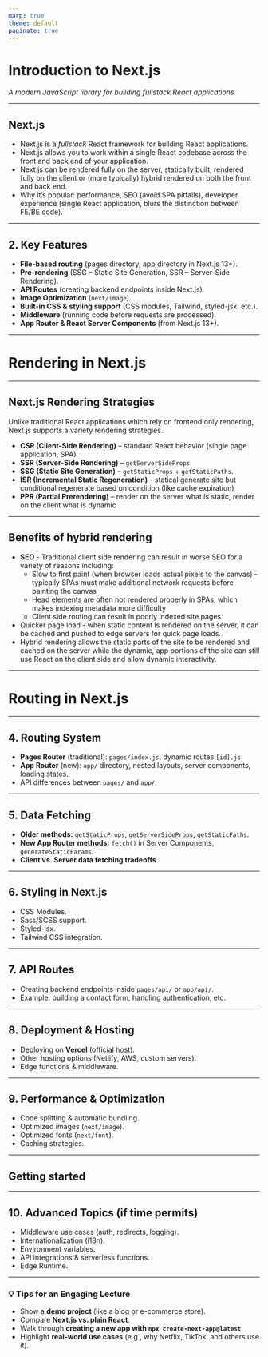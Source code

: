 ```yaml
---
marp: true
theme: default
paginate: true
---
```


<!-- class: invert -->

# Introduction to Next.js

_A modern JavaScript library for building fullstack React applications_

---

<!-- class: lead -->

## Next.js

- Next.js is a _fullstack_ React framework for building React applications.
- Next.js allows you to work within a single React codebase across the front and back end of your application.
- Next.js can be rendered fully on the server, statically built, rendered fully on the client or (more typically) hybrid rendered on both the front and back end.
- Why it’s popular: performance, SEO (avoid SPA pitfalls), developer experience (single React application, blurs the distinction between FE/BE code).

---

## 2. Key Features

- **File-based routing** (pages directory, app directory in Next.js 13+).
- **Pre-rendering** (SSG – Static Site Generation, SSR – Server-Side Rendering).
- **API Routes** (creating backend endpoints inside Next.js).
- **Image Optimization** (`next/image`).
- **Built-in CSS & styling support** (CSS modules, Tailwind, styled-jsx, etc.).
- **Middleware** (running code before requests are processed).
- **App Router & React Server Components** (from Next.js 13+).

---

<!-- class: invert -->

# Rendering in Next.js

---

<!-- class: lead -->

## Next.js Rendering Strategies

Unlike traditional React applications which rely on frontend only rendering, Next.js supports a variety rendering strategies.

- **CSR (Client-Side Rendering)** – standard React behavior (single page application, SPA).
- **SSR (Server-Side Rendering)** – `getServerSideProps`.
- **SSG (Static Site Generation)** – `getStaticProps` + `getStaticPaths`.
- **ISR (Incremental Static Regeneration)** - statical generate site but conditional regenerate based on condition (like cache expiration)
- **PPR (Partial Prerendering)** – render on the server what is static, render on the client what is dynamic

---

## Benefits of hybrid rendering

- **SEO** - Traditional client side rendering can result in worse SEO for a variety of reasons including:
  - Slow to first paint (when browser loads actual pixels to the canvas) - typically SPAs must make additional network requests before painting the canvas
  - Head elements are often not rendered properly in SPAs, which makes indexing metadata more difficulty
  - Client side routing can result in poorly indexed site pages
- Quicker page load - when static content is rendered on the server, it can be cached and pushed to edge servers for quick page loads.
- Hybrid rendering allows the static parts of the site to be rendered and cached on the server while the dynamic, app portions of the site can still use React on the client side and allow dynamic interactivity.

---

<!-- class: invert -->

# Routing in Next.js

---

<!-- class: lead -->

## 4. Routing System

- **Pages Router** (traditional): `pages/index.js`, dynamic routes `[id].js`.
- **App Router** (new): `app/` directory, nested layouts, server components, loading states.
- API differences between `pages/` and `app/`.

---

## 5. Data Fetching

- **Older methods:** `getStaticProps`, `getServerSideProps`, `getStaticPaths`.
- **New App Router methods:** `fetch()` in Server Components, `generateStaticParams`.
- **Client vs. Server data fetching tradeoffs**.

---

## 6. Styling in Next.js

- CSS Modules.
- Sass/SCSS support.
- Styled-jsx.
- Tailwind CSS integration.

---

## 7. API Routes

- Creating backend endpoints inside `pages/api/` or `app/api/`.
- Example: building a contact form, handling authentication, etc.

---

## 8. Deployment & Hosting

- Deploying on **Vercel** (official host).
- Other hosting options (Netlify, AWS, custom servers).
- Edge functions & middleware.

---

## 9. Performance & Optimization

- Code splitting & automatic bundling.
- Optimized images (`next/image`).
- Optimized fonts (`next/font`).
- Caching strategies.

---

## Getting started

---

## 10. Advanced Topics (if time permits)

- Middleware use cases (auth, redirects, logging).
- Internationalization (i18n).
- Environment variables.
- API integrations & serverless functions.
- Edge Runtime.

---

### 💡 Tips for an Engaging Lecture

- Show a **demo project** (like a blog or e-commerce store).
- Compare **Next.js vs. plain React**.
- Walk through **creating a new app with `npx create-next-app@latest`**.
- Highlight **real-world use cases** (e.g., why Netflix, TikTok, and others use it).
